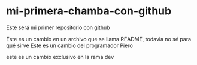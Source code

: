 # mi-primera-chamba-con-github
Este será mi primer repositorio con github

Este es un cambio en un archivo que se llama README, todavia no sé para qué sirve
Este es un cambio del programador Piero

este es un cambio exclusivo en la rama dev